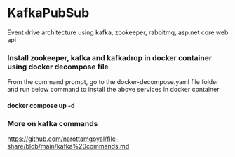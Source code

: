 # KafkaPubSub
Event drive architecture using kafka, zookeeper, rabbitmq, asp.net core web api

### Install zookeeper, kafka and kafkadrop in docker container using docker decompose file
From the command prompt, go to the docker-decompose.yaml file folder and run below command to install the above services in docker container

#### docker compose up -d

### More on kafka commands
https://github.com/narottamgoyal/file-share/blob/main/kafka%20commands.md


